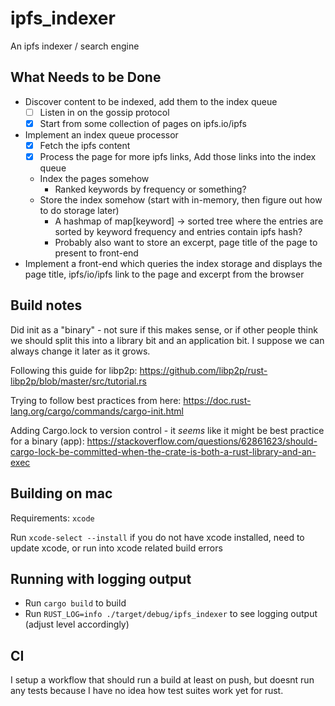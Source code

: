 # ipfs_indexer
An ipfs indexer / search engine

## What Needs to be Done
- Discover content to be indexed, add them to the index queue
  - [ ] Listen in on the gossip protocol
  - [X] Start from some collection of pages on ipfs.io/ipfs
- Implement an index queue processor
  - [X] Fetch the ipfs content
  - [X] Process the page for more ipfs links, Add those links into the index queue
  - Index the pages somehow
    - Ranked keywords by frequency or something?
  - Store the index somehow (start with in-memory, then figure out how to do storage later)
    - A hashmap of map[keyword] -> sorted tree where the entries are sorted by keyword frequency and entries contain ipfs hash?
    - Probably also want to store an excerpt, page title of the page to present to front-end
- Implement a front-end which queries the index storage and displays the page title, ipfs/io/ipfs link to the page and excerpt
  from the browser

## Build notes
Did init as a "binary" - not sure if this makes sense, or if other people think we should split this into a library
bit and an application bit. I suppose we can always change it later as it grows.

Following this guide for libp2p:
https://github.com/libp2p/rust-libp2p/blob/master/src/tutorial.rs

Trying to follow best practices from here:
https://doc.rust-lang.org/cargo/commands/cargo-init.html

Adding Cargo.lock to version control - it *seems* like it might be best practice for a binary (app):
https://stackoverflow.com/questions/62861623/should-cargo-lock-be-committed-when-the-crate-is-both-a-rust-library-and-an-exec

## Building on mac

Requirements: `xcode`

Run `xcode-select --install` if you do not have xcode installed, need to update xcode, or run into xcode related build errors

## Running with logging output
- Run `cargo build` to build
- Run `RUST_LOG=info ./target/debug/ipfs_indexer` to see logging output (adjust level accordingly)

## CI
I setup a workflow that should run a build at least on push, but doesnt run any tests because I have no idea how test
suites work yet for rust.